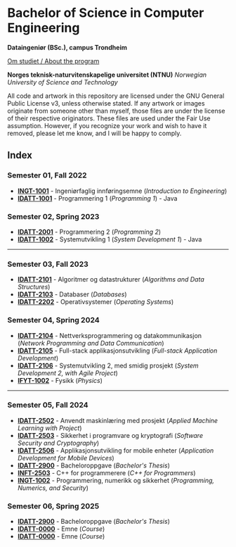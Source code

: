 # Bachelor of Science in Computer Engineering
**Dataingeniør (BSc.), campus Trondheim**

[Om studiet / About the program](https://www.ntnu.no/studier/bidata)

**Norges teknisk-naturvitenskapelige universitet (NTNU)**
*Norwegian University of Science and Technology*

All code and artwork in this repository are licensed under the GNU General Public License v3, unless otherwise stated. If any artwork or images originate from someone other than myself, those files are under the license of their respective originators. These files are used under the Fair Use assumption. However, if you recognize your work and wish to have it removed, please let me know, and I will be happy to comply.

## Index

### Semester 01, Fall 2022

- **[INGT-1001](/edu-ntnu-ingt1001)** - Ingeniørfaglig innføringsemne (*Introduction to Engineering*)
- **[IDATT-1001](/edu-ntnu-idatt1001)** - Programmering 1 (*Programming 1*) - Java

### Semester 02, Spring 2023

- **[IDATT-2001](/edu-ntnu-idatt2001)** - Programmering 2 (*Programming 2*)
- **[IDATT-1002](/edu-ntnu-idatt1002)** - Systemutvikling 1 (*System Development 1*) - Java

------

### Semester 03, Fall 2023

- **[IDATT-2101](/edu-ntnu-idatt2101)** - Algoritmer og datastrukturer (*Algorithms and Data Structures*)
- **[IDATT-2103](/edu-ntnu-idatt2103)** - Databaser (*Databases*)
- **[IDATT-2202](/edu-ntnu-idatt2202)** - Operativsystemer (*Operating Systems*)

### Semester 04, Spring 2024

- **[IDATT-2104](/edu-ntnu-idatt2104)** - Nettverksprogrammering og datakommunikasjon (*Network Programming and Data Communication*)
- **[IDATT-2105](/edu-ntnu-idatt2105)** - Full-stack applikasjonsutvikling (*Full-stack Application Development*)
- **[IDATT-2106](/edu-ntnu-idatt2106)** - Systemutvikling 2, med smidig prosjekt (*System Development 2, with Agile Project*)
- **[IFYT-1002](/edu-ntnu-ifyt1002)** - Fysikk (*Physics*)

------

### Semester 05, Fall 2024

- **[IDATT-2502](/edu-ntnu-idatt2502)** - Anvendt maskinlæring med prosjekt (*Applied Machine Learning with Project*)
- **[IDATT-2503](/edu-ntnu-idatt2503)** - Sikkerhet i programvare og kryptografi (*Software Security and Cryptography*)
- **[IDATT-2506](/edu-ntnu-idatt2506)** - Applikasjonsutvikling for mobile enheter (*Application Development for Mobile Devices*)
- **[IDATT-2900](/edu-ntnu-idatt2900)** - Bacheloroppgave (*Bachelor's Thesis*)
- **[INFT-2503](/edu-ntnu-inft2503)** - C++ for programmerere (*C++ for Programmers*)
- **[INGT-1002](/edu-ntnu-ingt1002)** - Programmering, numerikk og sikkerhet (*Programming, Numerics, and Security*)

### Semester 06, Spring 2025

- **[IDATT-2900](/edu-ntnu-idatt2900)** - Bacheloroppgave (*Bachelor's Thesis*)
- **[IDATT-0000](/edu-ntnu-idatt0000)** - Emne (*Course*)
- **[IDATT-0000](/edu-ntnu-idatt0000)** - Emne (*Course*)
